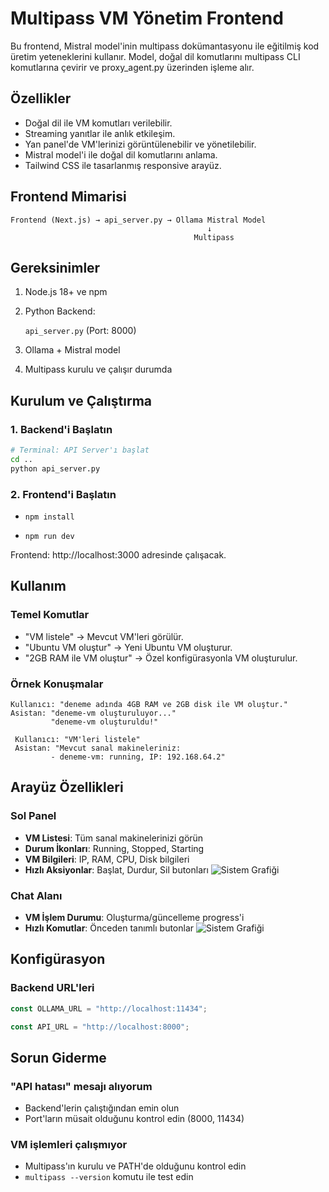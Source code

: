 # Multipass VM Yönetim Frontend

Bu frontend, Mistral model'inin multipass dokümantasyonu ile eğitilmiş kod üretim yeteneklerini kullanır. Model, doğal dil komutlarını multipass CLI komutlarına çevirir ve proxy_agent.py üzerinden işleme alır.

## Özellikler

- Doğal dil ile VM komutları verilebilir.
- Streaming yanıtlar ile anlık etkileşim.
- Yan panel'de VM'lerinizi görüntülenebilir ve yönetilebilir.
- Mistral model'i ile doğal dil komutlarını anlama.
- Tailwind CSS ile tasarlanmış responsive arayüz.

## Frontend Mimarisi

```
Frontend (Next.js) → api_server.py → Ollama Mistral Model
                                            ↓
                                         Multipass
```

## Gereksinimler

 1.  Node.js 18+ ve npm
 2.  Python Backend:

       `api_server.py` (Port: 8000)
 3.  Ollama + Mistral model
 4.  Multipass kurulu ve çalışır durumda

## Kurulum ve Çalıştırma

### 1. Backend'i Başlatın

```bash
# Terminal: API Server'ı başlat
cd ..
python api_server.py
```

### 2. Frontend'i Başlatın

- `npm install`

- `npm run dev`

Frontend: http://localhost:3000 adresinde çalışacak.

## Kullanım

### Temel Komutlar

- "VM listele" → Mevcut VM'leri görülür.
- "Ubuntu VM oluştur" → Yeni Ubuntu VM oluşturur.
- "2GB RAM ile VM oluştur" → Özel konfigürasyonla VM oluşturulur.

### Örnek Konuşmalar

```
Kullanıcı: "deneme adında 4GB RAM ve 2GB disk ile VM oluştur."
Asistan: "deneme-vm oluşturuluyor..."
         "deneme-vm oluşturuldu!"

 Kullanıcı: "VM'leri listele"  
 Asistan: "Mevcut sanal makineleriniz:
         - deneme-vm: running, IP: 192.168.64.2"
```

## Arayüz Özellikleri

### Sol Panel
- **VM Listesi**: Tüm sanal makinelerinizi görün
- **Durum İkonları**: Running, Stopped, Starting
- **VM Bilgileri**: IP, RAM, CPU, Disk bilgileri
- **Hızlı Aksiyonlar**: Başlat, Durdur, Sil butonları
      ![Sistem Grafiği](README/image/arayüz.jfif)
### Chat Alanı  
- **VM İşlem Durumu**: Oluşturma/güncelleme progress'i
- **Hızlı Komutlar**: Önceden tanımlı butonlar
      ![Sistem Grafiği](README/image/arayüz2.jfif)

## Konfigürasyon

### Backend URL'leri
```javascript
const OLLAMA_URL = "http://localhost:11434";

const API_URL = "http://localhost:8000";
```

## Sorun Giderme

### "API hatası" mesajı alıyorum
- Backend'lerin çalıştığından emin olun
- Port'ların müsait olduğunu kontrol edin (8000, 11434)

### VM işlemleri çalışmıyor
- Multipass'ın kurulu ve PATH'de olduğunu kontrol edin
- `multipass --version` komutu ile test edin
